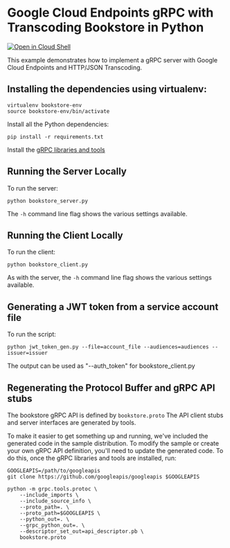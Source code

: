 # Google Cloud Endpoints gRPC with Transcoding Bookstore in Python

[![Open in Cloud Shell][shell_img]][shell_link]

[shell_img]: http://gstatic.com/cloudssh/images/open-btn.png
[shell_link]: https://console.cloud.google.com/cloudshell/open?git_repo=https://github.com/GoogleCloudPlatform/python-docs-samples&page=editor&open_in_editor=endpoints/bookstore-grpc-transcoding/README.md

This example demonstrates how to implement a gRPC server
with Google Cloud Endpoints and HTTP/JSON Transcoding.

## Installing the dependencies using virtualenv:

    virtualenv bookstore-env
    source bookstore-env/bin/activate

Install all the Python dependencies:

    pip install -r requirements.txt

Install the [gRPC libraries and tools](http://www.grpc.io/docs/quickstart/python.html#prerequisites)

## Running the Server Locally

To run the server:

    python bookstore_server.py

The `-h` command line flag shows the various settings available.

## Running the Client Locally

To run the client:

    python bookstore_client.py

As with the server, the `-h` command line flag shows the various settings
available.

## Generating a JWT token from a service account file

To run the script:

    python jwt_token_gen.py --file=account_file --audiences=audiences --issuer=issuer

The output can be used as "--auth_token" for bookstore_client.py

## Regenerating the Protocol Buffer and gRPC API stubs

The bookstore gRPC API is defined by `bookstore.proto`
The API client stubs and server interfaces are generated by tools.

To make it easier to get something up and running, we've included the generated
code in the sample distribution.  To modify the sample or create your own gRPC
API definition, you'll need to update the generated code. To do this, once the
gRPC libraries and tools are installed, run:

    GOOGLEAPIS=/path/to/googleapis
    git clone https://github.com/googleapis/googleapis $GOOGLEAPIS

    python -m grpc.tools.protoc \
        --include_imports \
        --include_source_info \
        --proto_path=. \
        --proto_path=$GOOGLEAPIS \
        --python_out=. \
        --grpc_python_out=. \
        --descriptor_set_out=api_descriptor.pb \
        bookstore.proto
